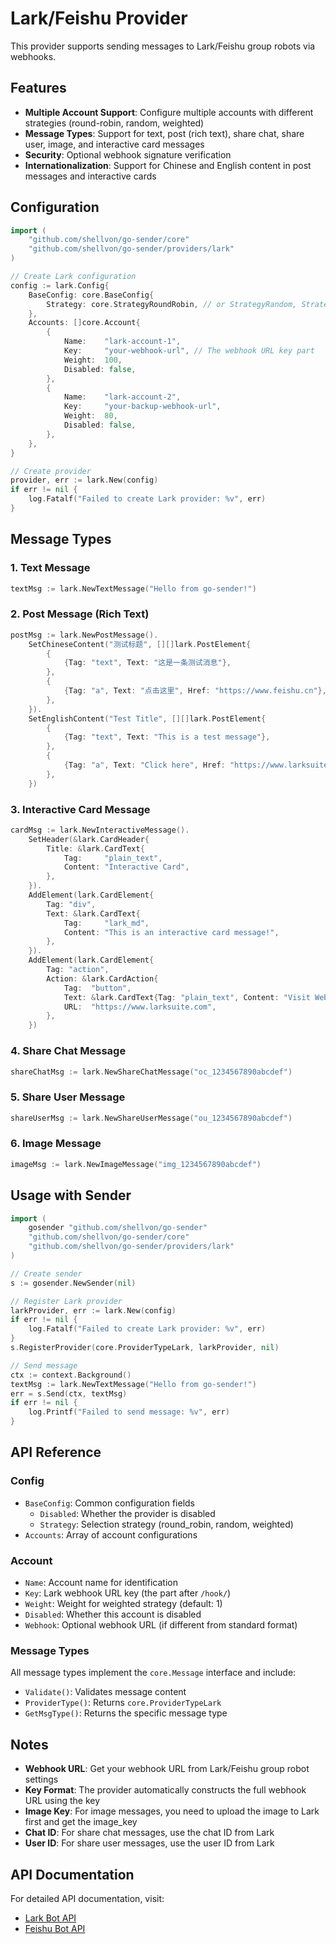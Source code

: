 # Lark/Feishu Provider

This provider supports sending messages to Lark/Feishu group robots via webhooks.

## Features

- **Multiple Account Support**: Configure multiple accounts with different strategies (round-robin, random, weighted)
- **Message Types**: Support for text, post (rich text), share chat, share user, image, and interactive card messages
- **Security**: Optional webhook signature verification
- **Internationalization**: Support for Chinese and English content in post messages and interactive cards

## Configuration

```go
import (
    "github.com/shellvon/go-sender/core"
    "github.com/shellvon/go-sender/providers/lark"
)

// Create Lark configuration
config := lark.Config{
    BaseConfig: core.BaseConfig{
        Strategy: core.StrategyRoundRobin, // or StrategyRandom, StrategyWeighted
    },
    Accounts: []core.Account{
        {
            Name:    "lark-account-1",
            Key:     "your-webhook-url", // The webhook URL key part
            Weight:  100,
            Disabled: false,
        },
        {
            Name:    "lark-account-2",
            Key:     "your-backup-webhook-url",
            Weight:  80,
            Disabled: false,
        },
    },
}

// Create provider
provider, err := lark.New(config)
if err != nil {
    log.Fatalf("Failed to create Lark provider: %v", err)
}
```

## Message Types

### 1. Text Message

```go
textMsg := lark.NewTextMessage("Hello from go-sender!")
```

### 2. Post Message (Rich Text)

```go
postMsg := lark.NewPostMessage().
    SetChineseContent("测试标题", [][]lark.PostElement{
        {
            {Tag: "text", Text: "这是一条测试消息"},
        },
        {
            {Tag: "a", Text: "点击这里", Href: "https://www.feishu.cn"},
        },
    }).
    SetEnglishContent("Test Title", [][]lark.PostElement{
        {
            {Tag: "text", Text: "This is a test message"},
        },
        {
            {Tag: "a", Text: "Click here", Href: "https://www.larksuite.com"},
        },
    })
```

### 3. Interactive Card Message

```go
cardMsg := lark.NewInteractiveMessage().
    SetHeader(&lark.CardHeader{
        Title: &lark.CardText{
            Tag:     "plain_text",
            Content: "Interactive Card",
        },
    }).
    AddElement(lark.CardElement{
        Tag: "div",
        Text: &lark.CardText{
            Tag:     "lark_md",
            Content: "This is an interactive card message!",
        },
    }).
    AddElement(lark.CardElement{
        Tag: "action",
        Action: &lark.CardAction{
            Tag:  "button",
            Text: &lark.CardText{Tag: "plain_text", Content: "Visit Website"},
            URL:  "https://www.larksuite.com",
        },
    })
```

### 4. Share Chat Message

```go
shareChatMsg := lark.NewShareChatMessage("oc_1234567890abcdef")
```

### 5. Share User Message

```go
shareUserMsg := lark.NewShareUserMessage("ou_1234567890abcdef")
```

### 6. Image Message

```go
imageMsg := lark.NewImageMessage("img_1234567890abcdef")
```

## Usage with Sender

```go
import (
    gosender "github.com/shellvon/go-sender"
    "github.com/shellvon/go-sender/core"
    "github.com/shellvon/go-sender/providers/lark"
)

// Create sender
s := gosender.NewSender(nil)

// Register Lark provider
larkProvider, err := lark.New(config)
if err != nil {
    log.Fatalf("Failed to create Lark provider: %v", err)
}
s.RegisterProvider(core.ProviderTypeLark, larkProvider, nil)

// Send message
ctx := context.Background()
textMsg := lark.NewTextMessage("Hello from go-sender!")
err = s.Send(ctx, textMsg)
if err != nil {
    log.Printf("Failed to send message: %v", err)
}
```

## API Reference

### Config

- `BaseConfig`: Common configuration fields
  - `Disabled`: Whether the provider is disabled
  - `Strategy`: Selection strategy (round_robin, random, weighted)
- `Accounts`: Array of account configurations

### Account

- `Name`: Account name for identification
- `Key`: Lark webhook URL key (the part after `/hook/`)
- `Weight`: Weight for weighted strategy (default: 1)
- `Disabled`: Whether this account is disabled
- `Webhook`: Optional webhook URL (if different from standard format)

### Message Types

All message types implement the `core.Message` interface and include:

- `Validate()`: Validates message content
- `ProviderType()`: Returns `core.ProviderTypeLark`
- `GetMsgType()`: Returns the specific message type

## Notes

- **Webhook URL**: Get your webhook URL from Lark/Feishu group robot settings
- **Key Format**: The provider automatically constructs the full webhook URL using the key
- **Image Key**: For image messages, you need to upload the image to Lark first and get the image_key
- **Chat ID**: For share chat messages, use the chat ID from Lark
- **User ID**: For share user messages, use the user ID from Lark

## API Documentation

For detailed API documentation, visit:

- [Lark Bot API](https://open.feishu.cn/document/ukTMukTMukTM/ucTM5YjL3ETO24yNxkjN)
- [Feishu Bot API](https://open.feishu.cn/document/ukTMukTMukTM/ucTM5YjL3ETO24yNxkjN)
